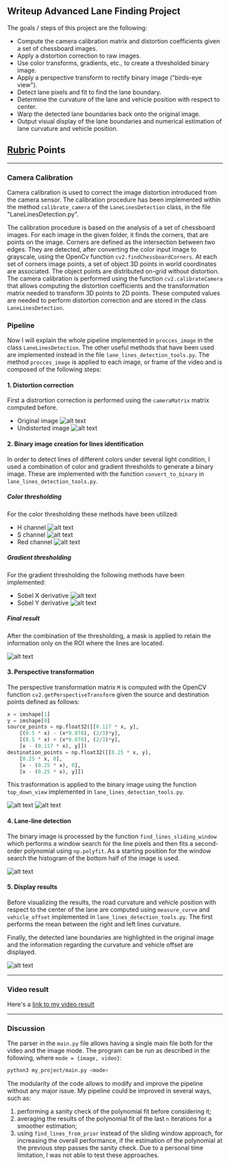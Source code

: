 ## Writeup Advanced Lane Finding Project

The goals / steps of this project are the following:

* Compute the camera calibration matrix and distortion coefficients given a set of chessboard images.
* Apply a distortion correction to raw images.
* Use color transforms, gradients, etc., to create a thresholded binary image.
* Apply a perspective transform to rectify binary image ("birds-eye view").
* Detect lane pixels and fit to find the lane boundary.
* Determine the curvature of the lane and vehicle position with respect to center.
* Warp the detected lane boundaries back onto the original image.
* Output visual display of the lane boundaries and numerical estimation of lane curvature and vehicle position.

[//]: # (Image References)

[image1]: ./output_images/00-original_image.jpg "Original image"
[image2]: ./output_images/01-undistort_image.jpg "Undistorted"
[image3]: ./output_images/03-h_threshold.jpg "Hue Threshold"
[image4]: ./output_images/04-s_threshold.jpg "Saturation Threshold"
[image5]: ./output_images/05-hls_threshold.jpg "HLS Threshold"
[image6]: ./output_images/06-r_threshold.jpg "Red Threshold"
[image7]: ./output_images/06.1-sobel_x_threshold.jpg "Sobel X Threshold"
[image8]: ./output_images/06.1-sobel_y_threshold.jpg "Sobel Y Threshold"
[image9]: ./output_images/07-masked_binary_image.jpg "Binary Image"
[image10]: ./output_images/08-before_transformation.jpg "Before Trasformation"
[image11]: ./output_images/09-top_down_view_image.jpg "Top Down View"
[image12]: ./output_images/10-window_search.jpg "Window Search"
[image13]: ./output_images/11-highlighted_lane.jpg "Highlighted Lane"
[image14]: ./output_images/12-processed_frame.jpg "Processed Frame"
[video1]: ./videos/processed_project_video.mp4 "Video"

## [Rubric](https://review.udacity.com/#!/rubrics/571/view) Points

---

### Camera Calibration

Camera calibration is used to correct the image distortion introduced from the camera sensor.
The calibration procedure has been implemented within the method `calibrate_camera` of the `LaneLinesDetection` class, in the file "LaneLinesDetection.py".

The calibration procedure is based on the analysis of a set of chessboard images. For each image in the given folder, it finds the corners, that are points on the image. Corners are defined as the intersection between two edges. They are detected, after converting the color input image to grayscale, using the OpenCv function `cv2.findChessboardCorners`. At each set of corners image points, a set of object 3D points in world coordinates are associated. The object points are distributed on-grid without distortion. The camera calibration is performed using the function `cv2.calibrateCamera` that allows computing the distortion coefficients and the transformation matrix needed to transform 3D points to 2D points. These computed values are needed to perform distortion correction and are stored in the class `LaneLinesDetection`.

### Pipeline

Now I will explain the whole pipeline implemented in `procces_image` in the class `LaneLinesDetection`. The other useful methods that have been used are implemented instead in the file `lane_lines_detection_tools.py`.
The method `procces_image` is applied to each image, or frame of the video and is composed of the following steps:

#### 1. Distortion correction

First a distrortion correction is performed using the `cameraMatrix` matrix computed before. 
* Original image
![alt text][image1]
* Undistorted image
![alt text][image2]

#### 2. Binary image creation for lines identification

In order to detect lines of different colors under several light condition, I used a combination of color and gradient thresholds to generate a binary image. These are implemented with the function `convert_to_binary` in `lane_lines_detection_tools.py`. 

##### Color thresholding

For the color thresholding these methods have been utilized:
* H channel
![alt text][image3]
* S channel
![alt text][image4]
* Red channel
![alt text][image6]

##### Gradient thresholding

For the gradient thresholding the following methods have been implemented:
* Sobel X derivative
![alt text][image7]
* Sobel Y derivative
![alt text][image8]

##### Final result

After the combination of the thresholding, a mask is applied to retain the information only on the ROI where the lines are located.

![alt text][image9]

#### 3. Perspective transformation

The perspective transformation matrix `M` is computed with the OpenCV function `cv2.getPerspectiveTransform` given the source and destination points defined as follows:

```python
x = imshape[1]
y = imshape[0]
source_points = np.float32([[0.117 * x, y],
    [(0.5 * x) - (x*0.078), (2/3)*y],
    [(0.5 * x) + (x*0.078), (2/3)*y],
    [x - (0.117 * x), y]])
destination_points = np.float32([[0.25 * x, y],
    [0.25 * x, 0],
    [x - (0.25 * x), 0],
    [x - (0.25 * x), y]])
```
This trasformation is applied to the binary image using the function `top_down_view` implemented in `lane_lines_detection_tools.py`.

![alt text][image10]
![alt text][image11]

#### 4. Lane-line detection

The binary image is processed by the function `find_lines_sliding_window` which performs a window search for the line pixels and then fits a second-order polynomial using `np.polyfit`. As a starting position for the window search the histogram of the bottom half of the image is used.

![alt text][image12]

#### 5. Display results

Before visualizing the results, the road curvature and vehicle position with respect to the center of the lane are computed using `measure_curve` and `vehicle_offset` implemented in `lane_lines_detection_tools.py`. The first performs the mean between the right and left lines curvature.

Finally, the detected lane boundaries are highlighted in the original image and the information regarding the curvature and vehicle offset are displayed.

![alt text][image14]

---

### Video result

Here's a [link to my video result](./videos/processed_project_video.mp4)

---

### Discussion
The parser in the `main.py` file allows having a single main file both for the video and the image mode. The program can be run as described in the following, where `mode = {image, video}`:
```bash
python3 my_project/main.py <mode>
```
The modularity of the code allows to modify and improve the pipeline without any major issue. My pipeline could be improved in several ways, such as:
1. performing a sanity check of the polynomial fit before considering it;
1. averaging the results of the polynomial fit of the last `n` iterations for a smoother estimation;
1. using `find_lines_from_prior` instead of the sliding window approach, for increasing the overall performance, if the estimation of the polynomial at the previous step passes the sanity check.
Due to a personal time limitation, I was not able to test these approaches.
